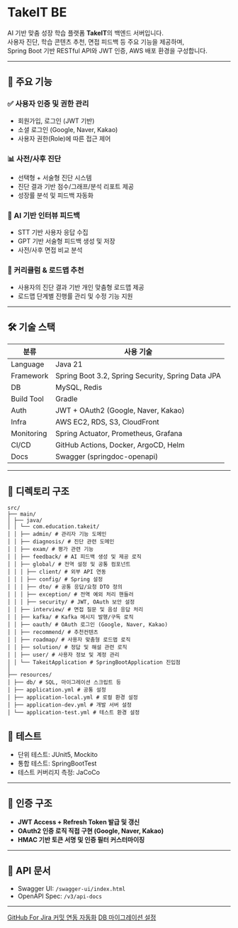 # TakeIT BE

AI 기반 맞춤 성장 학습 플랫폼 **TakeIT**의 백엔드 서버입니다.  
사용자 진단, 학습 콘텐츠 추천, 면접 피드백 등 주요 기능을 제공하며,  
Spring Boot 기반 RESTful API와 JWT 인증, AWS 배포 환경을 구성합니다.

---

## 🚀 주요 기능

### ✅ 사용자 인증 및 권한 관리
- 회원가입, 로그인 (JWT 기반)
- 소셜 로그인 (Google, Naver, Kakao)
- 사용자 권한(Role)에 따른 접근 제어

### 📊 사전/사후 진단
- 선택형 + 서술형 진단 시스템
- 진단 결과 기반 점수/그래프/분석 리포트 제공
- 성장률 분석 및 피드백 자동화

### 🧠 AI 기반 인터뷰 피드백
- STT 기반 사용자 응답 수집
- GPT 기반 서술형 피드백 생성 및 저장
- 사전/사후 면접 비교 분석

### 🎯 커리큘럼 & 로드맵 추천
- 사용자의 진단 결과 기반 개인 맞춤형 로드맵 제공
- 로드맵 단계별 진행률 관리 및 수정 기능 지원

---

## 🛠 기술 스택

| 분류             | 사용 기술                                             |
| ---------------- | ---------------------------------------------------- |
| Language         | Java 21                                              |
| Framework        | Spring Boot 3.2, Spring Security, Spring Data JPA    |
| DB               | MySQL, Redis                                         |
| Build Tool       | Gradle                                               |
| Auth             | JWT + OAuth2 (Google, Naver, Kakao)                  |
| Infra            | AWS EC2, RDS, S3, CloudFront                         |
| Monitoring       | Spring Actuator, Prometheus, Grafana                 |
| CI/CD            | GitHub Actions, Docker, ArgoCD, Helm                 |
| Docs             | Swagger (springdoc-openapi)                          |

---

## 📁 디렉토리 구조
```
src/
├── main/
│ ├── java/
│ │ └── com.education.takeit/
│ │ ├── admin/ # 관리자 기능 도메인
│ │ ├── diagnosis/ # 진단 관련 도메인
│ │ ├── exam/ # 평가 관련 기능
│ │ ├── feedback/ # AI 피드백 생성 및 제공 로직
│ │ ├── global/ # 전역 설정 및 공통 컴포넌트
│ │ │ ├── client/ # 외부 API 연동 
│ │ │ ├── config/ # Spring 설정 
│ │ │ ├── dto/ # 공통 응답/요청 DTO 정의
│ │ │ ├── exception/ # 전역 예외 처리 핸들러
│ │ │ ├── security/ # JWT, OAuth 보안 설정
│ │ ├── interview/ # 면접 질문 및 음성 응답 처리
│ │ ├── kafka/ # Kafka 메시지 발행/구독 로직
│ │ ├── oauth/ # OAuth 로그인 (Google, Naver, Kakao)
│ │ ├── recommend/ # 추천컨텐츠
│ │ ├── roadmap/ # 사용자 맞춤형 로드맵 로직
│ │ ├── solution/ # 정답 및 해설 관련 로직
│ │ ├── user/ # 사용자 정보 및 계정 관리
│ │ └── TakeitApplication # SpringBootApplication 진입점
│
├── resources/
│ ├── db/ # SQL, 마이그레이션 스크립트 등
│ ├── application.yml # 공통 설정
│ ├── application-local.yml # 로컬 환경 설정
│ ├── application-dev.yml # 개발 서버 설정
│ └── application-test.yml # 테스트 환경 설정
```

## 🧪 테스트

- 단위 테스트: JUnit5, Mockito
- 통합 테스트: SpringBootTest
- 테스트 커버리지 측정: JaCoCo

---

## 🔐 인증 구조

- **JWT Access + Refresh Token 발급 및 갱신**
- **OAuth2 인증 로직 직접 구현 (Google, Naver, Kakao)**
- **HMAC 기반 토큰 서명 및 인증 필터 커스터마이징**

---

## 📄 API 문서

- Swagger UI: `/swagger-ui/index.html`
- OpenAPI Spec: `/v3/api-docs`

---

[GitHub For Jira 커밋 연동 자동화](https://velog.io/@tyo1012/LG-CNS-AM-Inspire-Camp-1%EA%B8%B0-%EC%B5%9C%EC%A2%85-%ED%94%84%EB%A1%9C%EC%A0%9D%ED%8A%B8-5.-GitHub-For-Jira-%EC%BB%A4%EB%B0%8B-%EC%97%B0%EB%8F%99-%EC%9E%90%EB%8F%99%ED%99%94)
[DB 마이그레이션 설정](https://velog.io/@tyo1012/LG-CNS-AM-Inspire-Camp-1%EA%B8%B0-%EC%B5%9C%EC%A2%85-%ED%94%84%EB%A1%9C%EC%A0%9D%ED%8A%B8-7.-DB-%EB%A7%88%EC%9D%B4%EA%B7%B8%EB%A0%88%EC%9D%B4%EC%85%98-%EC%84%A4%EC%A0%95)

